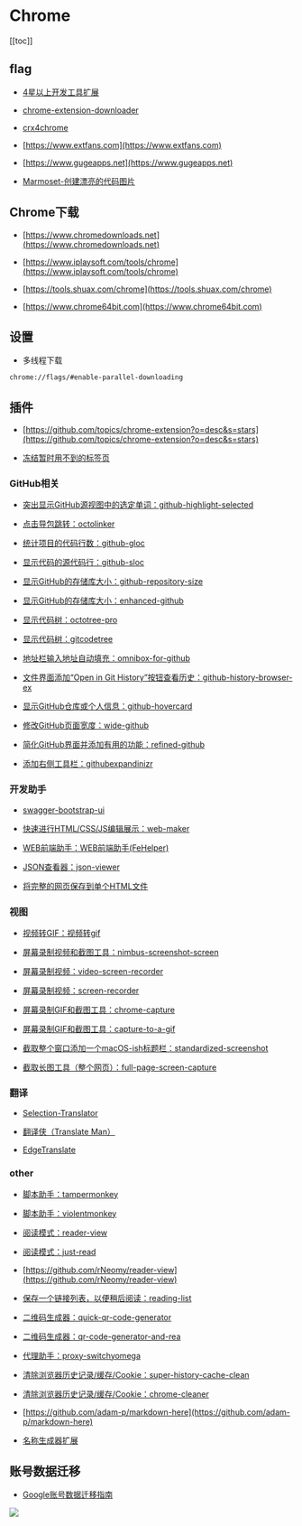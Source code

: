 # Chrome


[[toc]]




## flag

* [4星以上开发工具扩展](https://chrome.google.com/webstore/category/ext/11-web-development?_feature=free&_feature=4stars)

* [chrome-extension-downloader](https://chrome-extension-downloader.com)

* [crx4chrome](https://www.crx4chrome.com)

* [https://www.extfans.com](https://www.extfans.com)

* [https://www.gugeapps.net](https://www.gugeapps.net)

* [Marmoset-创建漂亮的代码图片](https://chrome.google.com/webstore/detail/marmoset/npkfpddkpefnmkflhhligbkofhnafieb)


## Chrome下载


* [https://www.chromedownloads.net](https://www.chromedownloads.net)

* [https://www.iplaysoft.com/tools/chrome](https://www.iplaysoft.com/tools/chrome)

* [https://tools.shuax.com/chrome](https://tools.shuax.com/chrome)

* [https://www.chrome64bit.com](https://www.chrome64bit.com)


## 设置

- 多线程下载

```
chrome://flags/#enable-parallel-downloading
```



## 插件

* [https://github.com/topics/chrome-extension?o=desc&s=stars](https://github.com/topics/chrome-extension?o=desc&s=stars)

* [冻结暂时用不到的标签页](https://github.com/deanoemcke/thegreatsuspender)


### GitHub相关

* [突出显示GitHub源视图中的选定单词：github-highlight-selected](https://chrome.google.com/webstore/detail/github-highlight-selected/lhiklbgjcblimmjjflobpncgihagcmbj)

* [点击导包跳转：octolinker](https://github.com/OctoLinker/OctoLinker)

* [统计项目的代码行数：github-gloc](https://github.com/artem-solovev/gloc)

* [显示代码的源代码行：github-sloc](https://github.com/martianyi/github-sloc)

* [显示GitHub的存储库大小：github-repository-size](https://github.com/harshjv/github-repo-size)

* [显示GitHub的存储库大小：enhanced-github](https://github.com/softvar/enhanced-github)

* [显示代码树：octotree-pro](https://chrome.google.com/webstore/detail/octotree-pro/fjcahddnekkgihjnjnimgiggdmlgcnbc)

* [显示代码树：gitcodetree](https://gitee.com/inu1255/GitCodeTree)

* [地址栏输入地址自动填充：omnibox-for-github](https://github.com/ProLoser/Github-Omnibox)

* [文件界面添加“Open in Git History”按钮查看历史：github-history-browser-ex](https://github.com/LuisReinoso/git-history-browser-extension)

* [显示GitHub仓库或个人信息：github-hovercard](https://github.com/Justineo/github-hovercard)

* [修改GitHub页面宽度：wide-github](https://github.com/xthexder/wide-github)

* [简化GitHub界面并添加有用的功能：refined-github](https://github.com/sindresorhus/refined-github)

* [添加右侧工具栏：githubexpandinizr](https://github.com/thecodejunkie/github.expandinizr)



### 开发助手

* [swagger-bootstrap-ui](https://chrome.google.com/webstore/detail/swagger-bootstrap-ui/dhkcgihkeepociepfdeeppmdgbdooahh)

* [快速进行HTML/CSS/JS编辑展示：web-maker](https://github.com/chinchang/web-maker)

* [WEB前端助手：WEB前端助手(FeHelper)](https://github.com/zxlie/FeHelper)

* [JSON查看器：json-viewer](https://github.com/tulios/json-viewer)

* [将完整的网页保存到单个HTML文件](https://github.com/gildas-lormeau/SingleFile)



### 视图

* [视频转GIF：视频转gif](https://github.com/ColdDay/mp4ToGif)

* [屏幕录制视频和截图工具：nimbus-screenshot-screen](https://nimbusweb.me/screenshot.php)

* [屏幕录制视频：video-screen-recorder](https://chrome.google.com/webstore/detail/video-screen-recorder/ononjdlajdkflnocgjiihiipagglgpio)

* [屏幕录制视频：screen-recorder](https://chrome.google.com/webstore/detail/screen-recorder/hniebljpgcogalllopnjokppmgbhaden)

* [屏幕录制GIF和截图工具：chrome-capture](https://chrome.google.com/webstore/detail/chrome-capture/ggaabchcecdbomdcnbahdfddfikjmphe)

* [屏幕录制GIF和截图工具：capture-to-a-gif](https://chrome.google.com/webstore/detail/capture-to-a-gif/eapecadlmfblmnfnojebefkbginhggeh)

* [截取整个窗口添加一个macOS-ish标题栏：standardized-screenshot](https://chrome.google.com/webstore/detail/standardized-screenshot/pabdhaakclnechgfhmnhkcbmjobeoope)

* [截取长图工具（整个网页）：full-page-screen-capture](https://gofullpage.com)




### 翻译

* [Selection-Translator](https://github.com/Selection-Translator)

* [翻译侠（Translate Man）](https://github.com/magic-FE/translate-man)

* [EdgeTranslate](https://github.com/EdgeTranslate/EdgeTranslate)



### other

* [脚本助手：tampermonkey](https://www.tampermonkey.net)

* [脚本助手：violentmonkey](https://github.com/violentmonkey/violentmonkey)

* [阅读模式：reader-view](https://chrome.google.com/webstore/detail/reader-view/iibolhpkjjmoepndefdmdlmbpfhlgjpl)

* [阅读模式：just-read](https://github.com/ZachSaucier/Just-Read)

* [https://github.com/rNeomy/reader-view](https://github.com/rNeomy/reader-view)

* [保存一个链接列表，以便稍后阅读：reading-list](https://github.com/alexpdraper/reading-list)

* [二维码生成器：quick-qr-code-generator](https://chrome.google.com/webstore/detail/quick-qr-code-generator/afpbjjgbdimpioenaedcjgkaigggcdpp)

* [二维码生成器：qr-code-generator-and-rea](https://c7sky.com/web-extension-qrcode.html)

* [代理助手：proxy-switchyomega](https://github.com/FelisCatus/SwitchyOmega)

* [清除浏览器历史记录/缓存/Cookie：super-history-cache-clean](https://chrome.google.com/webstore/detail/super-history-cache-clean/afelaengidkffdcabnhdoeojoeoonfcn)

* [清除浏览器历史记录/缓存/Cookie：chrome-cleaner](https://chrome.google.com/webstore/detail/chrome-cleaner/lbpddeimojmbpkbfckjpnbpehgnbpnnl)

* [https://github.com/adam-p/markdown-here](https://github.com/adam-p/markdown-here)

* [名称生成器扩展](https://github.com/kondratyev-nv/name-genarator-extension)


## 账号数据迁移

* [Google账号数据迁移指南](https://mabutou.me/archives/266)



![](/images/谷歌账号数据迁移.png)